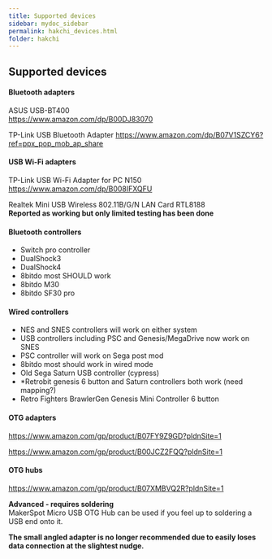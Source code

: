 ```yaml
---
title: Supported devices
sidebar: mydoc_sidebar
permalink: hakchi_devices.html
folder: hakchi
---
```


## Supported devices

#### Bluetooth adapters  
ASUS USB-BT400  
<https://www.amazon.com/dp/B00DJ83070>  

TP-Link USB Bluetooth Adapter
<https://www.amazon.com/dp/B07V1SZCY6?ref=ppx_pop_mob_ap_share>

#### USB Wi-Fi adapters  
TP-Link USB Wi-Fi Adapter for PC N150  
<https://www.amazon.com/dp/B008IFXQFU>

Realtek Mini USB Wireless
802.11B/G/N LAN Card RTL8188  
**Reported as working but only limited testing has been done**

#### Bluetooth controllers
- Switch pro controller
- DualShock3
- DualShock4
- 8bitdo most SHOULD work
- 8bitdo M30
- 8bitdo SF30 pro

#### Wired controllers
- NES and SNES controllers will work on either system  
- USB controllers including PSC and Genesis/MegaDrive now work on SNES
- PSC controller will work on Sega post mod
- 8bitdo most should work in wired mode
- Old Sega Saturn USB controller (cypress)  
- *Retrobit genesis 6 button and Saturn controllers both work (need mapping?)  
- Retro Fighters BrawlerGen Genesis Mini Controller 6 button

#### OTG adapters
<https://www.amazon.com/gp/product/B07FY9Z9GD?pldnSite=1>

<https://www.amazon.com/gp/product/B00JCZ2FQQ?pldnSite=1>

#### OTG hubs
<https://www.amazon.com/gp/product/B07XMBVQ2R?pldnSite=1>

**Advanced - requires soldering**  
MakerSpot Micro USB OTG Hub can be used if you feel up to soldering a USB end onto it.  

**The small angled adapter is no longer recommended due to easily loses data connection at the slightest nudge.**
